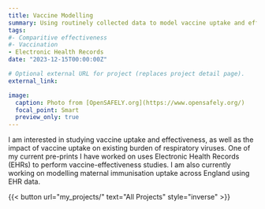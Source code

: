 ```yaml
---
title: Vaccine Modelling
summary: Using routinely collected data to model vaccine uptake and effectiveness
tags:
#- Comparitive effectiveness
#- Vaccination
- Electronic Health Records
date: "2023-12-15T00:00:00Z"

# Optional external URL for project (replaces project detail page).
external_link: 

image:
  caption: Photo from [OpenSAFELY.org](https://www.opensafely.org/)
  focal_point: Smart
  preview_only: true
---
```


I am interested in studying vaccine uptake and effectiveness, as well as the impact of vaccine uptake on existing burden of respiratory viruses. One of my current pre-prints I have worked on uses Electronic Health Records (EHRs) to perform vaccine-effectiveness studies. I am also currently working on modelling maternal immunisation uptake across England using EHR data.

{{< button url="my_projects/" text="All Projects" style="inverse" >}}
